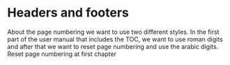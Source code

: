 # Headers and footers


About the page numbering we want to use two different styles. In the first part of the user manual that includes the TOC, we want to use roman digits and after that we want to reset page numbering and use the arabic digits.
Reset page numbering at first chapter
